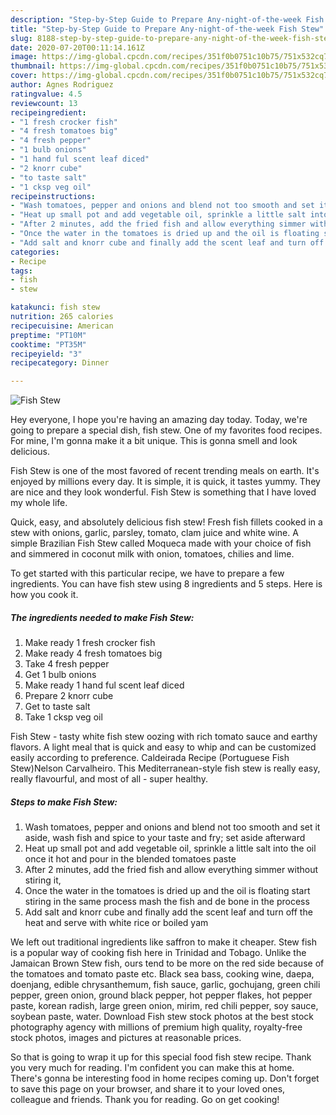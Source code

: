```yaml
---
description: "Step-by-Step Guide to Prepare Any-night-of-the-week Fish Stew"
title: "Step-by-Step Guide to Prepare Any-night-of-the-week Fish Stew"
slug: 8188-step-by-step-guide-to-prepare-any-night-of-the-week-fish-stew
date: 2020-07-20T00:11:14.161Z
image: https://img-global.cpcdn.com/recipes/351f0b0751c10b75/751x532cq70/fish-stew-recipe-main-photo.jpg
thumbnail: https://img-global.cpcdn.com/recipes/351f0b0751c10b75/751x532cq70/fish-stew-recipe-main-photo.jpg
cover: https://img-global.cpcdn.com/recipes/351f0b0751c10b75/751x532cq70/fish-stew-recipe-main-photo.jpg
author: Agnes Rodriguez
ratingvalue: 4.5
reviewcount: 13
recipeingredient:
- "1 fresh crocker fish"
- "4 fresh tomatoes big"
- "4 fresh pepper"
- "1 bulb onions"
- "1 hand ful scent leaf diced"
- "2 knorr cube"
- "to taste salt"
- "1 cksp veg oil"
recipeinstructions:
- "Wash tomatoes, pepper and onions and blend not too smooth and set it aside, wash fish and spice to your taste and fry; set aside afterward"
- "Heat up small pot and add vegetable oil, sprinkle a little salt into the oil once it hot and pour in the blended tomatoes paste"
- "After 2 minutes, add the fried fish and allow everything simmer without stiring it,"
- "Once the water in the tomatoes is dried up and the oil is floating start stiring in the same process mash the fish and de bone in the process"
- "Add salt and knorr cube and finally add the scent leaf and turn off the heat and serve with white rice or boiled yam"
categories:
- Recipe
tags:
- fish
- stew

katakunci: fish stew 
nutrition: 265 calories
recipecuisine: American
preptime: "PT10M"
cooktime: "PT35M"
recipeyield: "3"
recipecategory: Dinner

---
```



![Fish Stew](https://img-global.cpcdn.com/recipes/351f0b0751c10b75/751x532cq70/fish-stew-recipe-main-photo.jpg)

Hey everyone, I hope you're having an amazing day today. Today, we're going to prepare a special dish, fish stew. One of my favorites food recipes. For mine, I'm gonna make it a bit unique. This is gonna smell and look delicious.

Fish Stew is one of the most favored of recent trending meals on earth. It's enjoyed by millions every day. It is simple, it is quick, it tastes yummy. They are nice and they look wonderful. Fish Stew is something that I have loved my whole life.

Quick, easy, and absolutely delicious fish stew! Fresh fish fillets cooked in a stew with onions, garlic, parsley, tomato, clam juice and white wine. A simple Brazilian Fish Stew called Moqueca made with your choice of fish and simmered in coconut milk with onion, tomatoes, chilies and lime.


To get started with this particular recipe, we have to prepare a few ingredients. You can have fish stew using 8 ingredients and 5 steps. Here is how you cook it.

<!--inarticleads1-->

##### The ingredients needed to make Fish Stew:

1. Make ready 1 fresh crocker fish
1. Make ready 4 fresh tomatoes big
1. Take 4 fresh pepper
1. Get 1 bulb onions
1. Make ready 1 hand ful scent leaf diced
1. Prepare 2 knorr cube
1. Get to taste salt
1. Take 1 cksp veg oil


Fish Stew - tasty white fish stew oozing with rich tomato sauce and earthy flavors. A light meal that is quick and easy to whip and can be customized easily according to preference. Caldeirada Recipe (Portuguese Fish Stew)Nelson Carvalheiro. This Mediterranean-style fish stew is really easy, really flavourful, and most of all - super healthy. 

<!--inarticleads2-->

##### Steps to make Fish Stew:

1. Wash tomatoes, pepper and onions and blend not too smooth and set it aside, wash fish and spice to your taste and fry; set aside afterward
1. Heat up small pot and add vegetable oil, sprinkle a little salt into the oil once it hot and pour in the blended tomatoes paste
1. After 2 minutes, add the fried fish and allow everything simmer without stiring it,
1. Once the water in the tomatoes is dried up and the oil is floating start stiring in the same process mash the fish and de bone in the process
1. Add salt and knorr cube and finally add the scent leaf and turn off the heat and serve with white rice or boiled yam


We left out traditional ingredients like saffron to make it cheaper. Stew fish is a popular way of cooking fish here in Trinidad and Tobago. Unlike the Jamaican Brown Stew fish, ours tend to be more on the red side because of the tomatoes and tomato paste etc. Black sea bass, cooking wine, daepa, doenjang, edible chrysanthemum, fish sauce, garlic, gochujang, green chili pepper, green onion, ground black pepper, hot pepper flakes, hot pepper paste, korean radish, large green onion, mirim, red chili pepper, soy sauce, soybean paste, water. Download Fish stew stock photos at the best stock photography agency with millions of premium high quality, royalty-free stock photos, images and pictures at reasonable prices. 

So that is going to wrap it up for this special food fish stew recipe. Thank you very much for reading. I'm confident you can make this at home. There's gonna be interesting food in home recipes coming up. Don't forget to save this page on your browser, and share it to your loved ones, colleague and friends. Thank you for reading. Go on get cooking!
